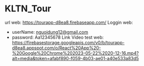 # KLTN_Tour
url web: https://tourapp-d8ea8.firebaseapp.com/
Loggin web: 
- userName: nguoidung12@gmail.com
- password: Aa12345678
Link Video test web: https://firebasestorage.googleapis.com/v0/b/tourapp-d8ea8.appspot.com/o/React%20App%20-%20Google%20Chrome%202023-05-22%2020-12-16.mp4?alt=media&token=afabf890-f059-4b03-ae01-a40e533a83d5
